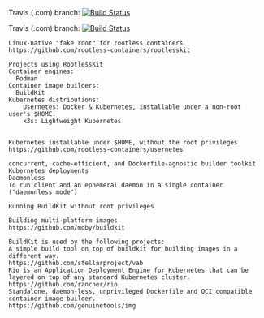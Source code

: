 

Travis (.com)  branch:
[![Build Status](https://travis-ci.com/githubfoam/podman-travisci.svg?branch=master)](https://travis-ci.com/githubfoam/podman-travisci)  

Travis (.com)  branch:
[![Build Status](https://travis-ci.com/githubfoam/podman-travisci.svg?branch=feature_kubernetes)](https://travis-ci.com/githubfoam/podman-travisci) 

~~~~
Linux-native "fake root" for rootless containers
https://github.com/rootless-containers/rootlesskit

Projects using RootlessKit
Container engines:
  Podman
Container image builders:
  BuildKit
Kubernetes distributions:
    Usernetes: Docker & Kubernetes, installable under a non-root user's $HOME.
    k3s: Lightweight Kubernetes


~~~~

~~~~
Kubernetes installable under $HOME, without the root privileges
https://github.com/rootless-containers/usernetes
~~~~
~~~~
concurrent, cache-efficient, and Dockerfile-agnostic builder toolkit
Kubernetes deployments
Daemonless
To run client and an ephemeral daemon in a single container ("daemonless mode")

Running BuildKit without root privileges

Building multi-platform images
https://github.com/moby/buildkit
~~~~
~~~~
BuildKit is used by the following projects:
A simple build tool on top of buildkit for building images in a different way.
https://github.com/stellarproject/vab
Rio is an Application Deployment Engine for Kubernetes that can be layered on top of any standard Kubernetes cluster.
https://github.com/rancher/rio
Standalone, daemon-less, unprivileged Dockerfile and OCI compatible container image builder.
https://github.com/genuinetools/img
~~~~
